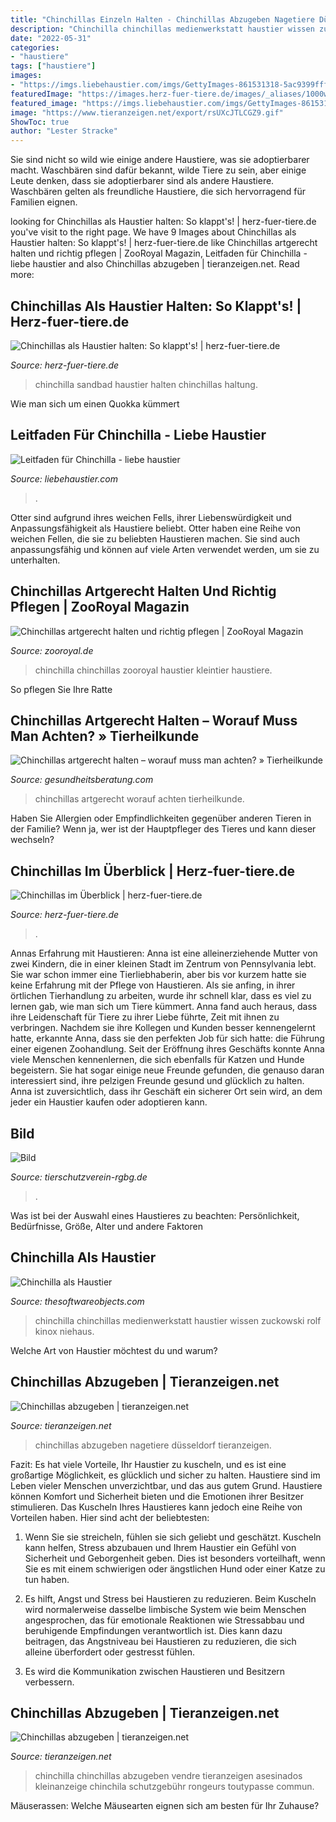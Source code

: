 ```yaml
---
title: "Chinchillas Einzeln Halten - Chinchillas Abzugeben Nagetiere Düsseldorf Tieranzeigen"
description: "Chinchilla chinchillas medienwerkstatt haustier wissen zuckowski rolf kinox niehaus"
date: "2022-05-31"
categories:
- "haustiere"
tags: ["haustiere"]
images:
- "https://imgs.liebehaustier.com/imgs/GettyImages-861531318-5ac9399fff1b780037273aa4.jpg"
featuredImage: "https://images.herz-fuer-tiere.de/images/_aliases/1000w/8/5/4/2/22458-1-de-DE/Chinchilla-haltung3.jpg"
featured_image: "https://imgs.liebehaustier.com/imgs/GettyImages-861531318-5ac9399fff1b780037273aa4.jpg"
image: "https://www.tieranzeigen.net/export/rsUXcJTLCGZ9.gif"
ShowToc: true
author: "Lester Stracke"
---
```



Sie sind nicht so wild wie einige andere Haustiere, was sie adoptierbarer macht.
Waschbären sind dafür bekannt, wilde Tiere zu sein, aber einige Leute denken, dass sie adoptierbarer sind als andere Haustiere. Waschbären gelten als freundliche Haustiere, die sich hervorragend für Familien eignen.

	

		
looking for Chinchillas als Haustier halten: So klappt&#039;s! | herz-fuer-tiere.de you've visit to the right page. We have 9 Images about Chinchillas als Haustier halten: So klappt&#039;s! | herz-fuer-tiere.de like Chinchillas artgerecht halten und richtig pflegen | ZooRoyal Magazin, Leitfaden für Chinchilla - liebe haustier and also Chinchillas abzugeben | tieranzeigen.net. Read more:
		
    
## Chinchillas Als Haustier Halten: So Klappt&#039;s! | Herz-fuer-tiere.de

<img loading=lazy src="https://images.herz-fuer-tiere.de/images/_aliases/1000w/8/5/4/2/22458-1-de-DE/Chinchilla-haltung3.jpg" onerror="this.onerror=null;this.src='https://tse3.mm.bing.net/th?id=OIP.ivvd2yz8fTgQG29sLlLtwgHaE8&amp;pid=15.1';" alt="Chinchillas als Haustier halten: So klappt&#039;s! | herz-fuer-tiere.de">

_Source: herz-fuer-tiere.de_

>chinchilla sandbad haustier halten chinchillas haltung. 

	

Wie man sich um einen Quokka kümmert

    
## Leitfaden Für Chinchilla - Liebe Haustier

<img loading=lazy src="https://imgs.liebehaustier.com/imgs/GettyImages-861531318-5ac9399fff1b780037273aa4.jpg" onerror="this.onerror=null;this.src='https://tse3.mm.bing.net/th?id=OIP.XRgBYCs_S89voZHXIg7sPgHaE8&amp;pid=15.1';" alt="Leitfaden für Chinchilla - liebe haustier">

_Source: liebehaustier.com_

>. 

	

Otter sind aufgrund ihres weichen Fells, ihrer Liebenswürdigkeit und Anpassungsfähigkeit als Haustiere beliebt.
Otter haben eine Reihe von weichen Fellen, die sie zu beliebten Haustieren machen. Sie sind auch anpassungsfähig und können auf viele Arten verwendet werden, um sie zu unterhalten.

    
## Chinchillas Artgerecht Halten Und Richtig Pflegen | ZooRoyal Magazin

<img loading=lazy src="https://www.zooroyal.de/magazin/wp-content/uploads/2014/11/chinchilla-als-haustier-760x560-691x398.jpg" onerror="this.onerror=null;this.src='https://tse1.mm.bing.net/th?id=OIP.MYqfp-53_VGqKknDsvCj8gHaER&amp;pid=15.1';" alt="Chinchillas artgerecht halten und richtig pflegen | ZooRoyal Magazin">

_Source: zooroyal.de_

>chinchilla chinchillas zooroyal haustier kleintier haustiere. 

	

So pflegen Sie Ihre Ratte

    
## Chinchillas Artgerecht Halten – Worauf Muss Man Achten? » Tierheilkunde

<img loading=lazy src="https://gesundheitsberatung.com/tierheilkunde/wp-content/uploads/sites/5/chinchillas-artgerecht-halt.jpg" onerror="this.onerror=null;this.src='https://tse2.mm.bing.net/th?id=OIP.VsjbZcFrzebpgxT4h_h2swHaFp&amp;pid=15.1';" alt="Chinchillas artgerecht halten – worauf muss man achten? » Tierheilkunde">

_Source: gesundheitsberatung.com_

>chinchillas artgerecht worauf achten tierheilkunde. 

	

Haben Sie Allergien oder Empfindlichkeiten gegenüber anderen Tieren in der Familie? Wenn ja, wer ist der Hauptpfleger des Tieres und kann dieser wechseln?

    
## Chinchillas Im Überblick | Herz-fuer-tiere.de

<img loading=lazy src="https://images.herz-fuer-tiere.de/images/_aliases/500w/2/4/9/2/22942-1-de-DE/EHFT_Chinchilla_Pflege_05.jpg" onerror="this.onerror=null;this.src='https://tse3.mm.bing.net/th?id=OIP.EP-hkCt1R3jzRv9TDBjaHgHaE-&amp;pid=15.1';" alt="Chinchillas im Überblick | herz-fuer-tiere.de">

_Source: herz-fuer-tiere.de_

>. 

	

Annas Erfahrung mit Haustieren:
Anna ist eine alleinerziehende Mutter von zwei Kindern, die in einer kleinen Stadt im Zentrum von Pennsylvania lebt. Sie war schon immer eine Tierliebhaberin, aber bis vor kurzem hatte sie keine Erfahrung mit der Pflege von Haustieren. Als sie anfing, in ihrer örtlichen Tierhandlung zu arbeiten, wurde ihr schnell klar, dass es viel zu lernen gab, wie man sich um Tiere kümmert. Anna fand auch heraus, dass ihre Leidenschaft für Tiere zu ihrer Liebe führte, Zeit mit ihnen zu verbringen. Nachdem sie ihre Kollegen und Kunden besser kennengelernt hatte, erkannte Anna, dass sie den perfekten Job für sich hatte: die Führung einer eigenen Zoohandlung. Seit der Eröffnung ihres Geschäfts konnte Anna viele Menschen kennenlernen, die sich ebenfalls für Katzen und Hunde begeistern. Sie hat sogar einige neue Freunde gefunden, die genauso daran interessiert sind, ihre pelzigen Freunde gesund und glücklich zu halten. Anna ist zuversichtlich, dass ihr Geschäft ein sicherer Ort sein wird, an dem jeder ein Haustier kaufen oder adoptieren kann.

    
## Bild

<img loading=lazy src="https://tierschutzverein-rgbg.de/01scripts/01pics/565a47779dcb8a0.jpg" onerror="this.onerror=null;this.src='https://tse3.mm.bing.net/th?id=OIP.nivQmWm01j9aKKeXiBxLAgHaFj&amp;pid=15.1';" alt="Bild">

_Source: tierschutzverein-rgbg.de_

>. 

	

Was ist bei der Auswahl eines Haustieres zu beachten: Persönlichkeit, Bedürfnisse, Größe, Alter und andere Faktoren

    
## Chinchilla Als Haustier

<img loading=lazy src="https://medienwerkstatt-online.de/lws_wissen/bilder/1220-1.jpg" onerror="this.onerror=null;this.src='https://tse4.mm.bing.net/th?id=OIP.d-N-LnLT7GQl73x7UFXEHwHaJ4&amp;pid=15.1';" alt="Chinchilla als Haustier">

_Source: thesoftwareobjects.com_

>chinchilla chinchillas medienwerkstatt haustier wissen zuckowski rolf kinox niehaus. 

	

Welche Art von Haustier möchtest du und warum?

    
## Chinchillas Abzugeben | Tieranzeigen.net

<img loading=lazy src="https://www.tieranzeigen.net/export/rsUXcJTLCGZ9.gif" onerror="this.onerror=null;this.src='https://tse1.mm.bing.net/th?id=OIP.M4TxGM34pXrbMZbmRJzlGQHaFj&amp;pid=15.1';" alt="Chinchillas abzugeben | tieranzeigen.net">

_Source: tieranzeigen.net_

>chinchillas abzugeben nagetiere düsseldorf tieranzeigen. 

	

Fazit: Es hat viele Vorteile, Ihr Haustier zu kuscheln, und es ist eine großartige Möglichkeit, es glücklich und sicher zu halten.
Haustiere sind im Leben vieler Menschen unverzichtbar, und das aus gutem Grund. Haustiere können Komfort und Sicherheit bieten und die Emotionen ihrer Besitzer stimulieren. Das Kuscheln Ihres Haustieres kann jedoch eine Reihe von Vorteilen haben. Hier sind acht der beliebtesten:
1. Wenn Sie sie streicheln, fühlen sie sich geliebt und geschätzt. Kuscheln kann helfen, Stress abzubauen und Ihrem Haustier ein Gefühl von Sicherheit und Geborgenheit geben. Dies ist besonders vorteilhaft, wenn Sie es mit einem schwierigen oder ängstlichen Hund oder einer Katze zu tun haben.

2. Es hilft, Angst und Stress bei Haustieren zu reduzieren. Beim Kuscheln wird normalerweise dasselbe limbische System wie beim Menschen angesprochen, das für emotionale Reaktionen wie Stressabbau und beruhigende Empfindungen verantwortlich ist. Dies kann dazu beitragen, das Angstniveau bei Haustieren zu reduzieren, die sich alleine überfordert oder gestresst fühlen.

3. Es wird die Kommunikation zwischen Haustieren und Besitzern verbessern.

    
## Chinchillas Abzugeben | Tieranzeigen.net

<img loading=lazy src="https://www.tieranzeigen.net/export/CWSAp3sdR9cE.jpg" onerror="this.onerror=null;this.src='https://tse4.mm.bing.net/th?id=OIP.7mV58AiOR9P47DV0cjdGagHaGB&amp;pid=15.1';" alt="Chinchillas abzugeben | tieranzeigen.net">

_Source: tieranzeigen.net_

>chinchilla chinchillas abzugeben vendre tieranzeigen asesinados kleinanzeige chinchila schutzgebühr rongeurs toutypasse commun. 

	

Mäuserassen: Welche Mäusearten eignen sich am besten für Ihr Zuhause?

